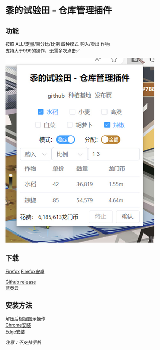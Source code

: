 # 黍的试验田 - 仓库管理插件

## 功能

按照 ALL/定量/百分比/比例 四种模式 购入/卖出 作物   
支持大于999的操作，无需多次点击✅  

![示例](./example.jpg)

## 下载

[Firefox](https://addons.mozilla.org/zh-CN/firefox/addon/shu-plot-purchase-extension)
[Firefox安卓](https://addons.mozilla.org/zh-CN/firefox/addon/sppeffa)

[Github release](https://github.com/Arkfans/Shu-Plot-Purchase-Extension/releases)  
[蓝奏云](https://meeboo.lanzouq.com/b029rqh8f)

## 安装方法

解压后根据图示操作  
[Chrome安装](./Chrome安装指南.png)  
[Edge安装](./Edge安装指南.png)

*注意：不支持手机*


